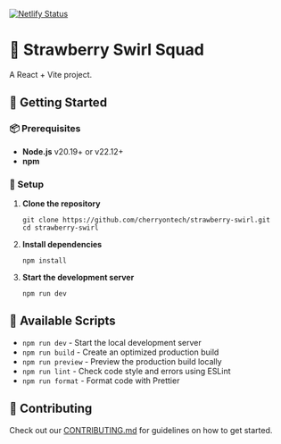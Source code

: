 [![Netlify Status](https://api.netlify.com/api/v1/badges/392bdf4d-9e90-4e91-accd-b36a6f7a7c49/deploy-status)](https://app.netlify.com/projects/strawberry-swirl/deploys)

# 🍓 Strawberry Swirl Squad

A React + Vite project.

## 🚀 Getting Started

### 📦 Prerequisites

- **Node.js** v20.19+ or v22.12+
- **npm**

### 🧰 Setup

1. **Clone the repository**

    ```
    git clone https://github.com/cherryontech/strawberry-swirl.git
    cd strawberry-swirl
    ```

2. **Install dependencies**

    ```
    npm install
    ```

3. **Start the development server**

    ```
    npm run dev
    ```

## 📜 Available Scripts

- `npm run dev` - Start the local development server
- `npm run build` - Create an optimized production build
- `npm run preview` - Preview the production build locally
- `npm run lint` - Check code style and errors using ESLint
- `npm run format` - Format code with Prettier

## 🤝 Contributing

Check out our [CONTRIBUTING.md](CONTRIBUTING.md) for guidelines on how to get started.

